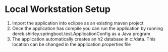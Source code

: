 # Local Workstation Setup

1. Import the application into eclipse as an existing maven project
2. Once the application has compile you can run the application by running derek.shirley.springboot.test.ApplicationConfig as a Java program
3. The application automatically creates an h2 database in c:/data. This location can be changed in the application.properties file 
